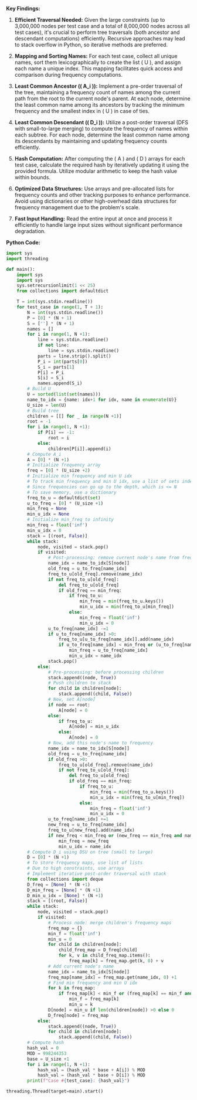 **Key Findings:**

1. **Efficient Traversal Needed:** Given the large constraints (up to 3,000,000 nodes per test case and a total of 8,000,000 nodes across all test cases), it's crucial to perform tree traversals (both ancestor and descendant computations) efficiently. Recursive approaches may lead to stack overflow in Python, so iterative methods are preferred.

2. **Mapping and Sorting Names:** For each test case, collect all unique names, sort them lexicographically to create the list \( U \), and assign each name a unique index. This mapping facilitates quick access and comparison during frequency computations.

3. **Least Common Ancestor (\( A_i \)):** Implement a pre-order traversal of the tree, maintaining a frequency count of names among the current path from the root to the current node's parent. At each node, determine the least common name among its ancestors by tracking the minimum frequency and the smallest index in \( U \) in case of ties.

4. **Least Common Descendant (\( D_i \)):** Utilize a post-order traversal (DFS with small-to-large merging) to compute the frequency of names within each subtree. For each node, determine the least common name among its descendants by maintaining and updating frequency counts efficiently.

5. **Hash Computation:** After computing the \( A \) and \( D \) arrays for each test case, calculate the required hash by iteratively updating it using the provided formula. Utilize modular arithmetic to keep the hash value within bounds.

6. **Optimized Data Structures:** Use arrays and pre-allocated lists for frequency counts and other tracking purposes to enhance performance. Avoid using dictionaries or other high-overhead data structures for frequency management due to the problem's scale.

7. **Fast Input Handling:** Read the entire input at once and process it efficiently to handle large input sizes without significant performance degradation.

**Python Code:**

```python
import sys
import threading

def main():
    import sys
    import sys
    sys.setrecursionlimit(1 << 25)
    from collections import defaultdict

    T = int(sys.stdin.readline())
    for test_case in range(1, T + 1):
        N = int(sys.stdin.readline())
        P = [0] * (N + 1)
        S = [''] * (N + 1)
        names = []
        for i in range(1, N +1):
            line = sys.stdin.readline()
            if not line:
                line = sys.stdin.readline()
            parts = line.strip().split()
            P_i = int(parts[0])
            S_i = parts[1]
            P[i] = P_i
            S[i] = S_i
            names.append(S_i)
        # Build U
        U = sorted(list(set(names)))
        name_to_idx = {name: idx+1 for idx, name in enumerate(U)}
        U_size = len(U)
        # Build tree
        children = [[] for _ in range(N +1)]
        root = -1
        for i in range(1, N +1):
            if P[i] == -1:
                root = i
            else:
                children[P[i]].append(i)
        # Compute A_i
        A = [0] * (N +1)
        # Initialize frequency array
        freq = [0] * (U_size +2)
        # Initialize min frequency and min U idx
        # To track min frequency and min U idx, use a list of sets indexed by frequency
        # Since frequencies can go up to the depth, which is <= N
        # To save memory, use a dictionary
        freq_to_u = defaultdict(set)
        u_to_freq = [0] * (U_size +1)
        min_freq = None
        min_u_idx = None
        # Initialize min_freq to infinity
        min_freq = float('inf')
        min_u_idx = 0
        stack = [(root, False)]
        while stack:
            node, visited = stack.pop()
            if visited:
                # Post-processing: remove current node's name from frequency
                name_idx = name_to_idx[S[node]]
                old_freq = u_to_freq[name_idx]
                freq_to_u[old_freq].remove(name_idx)
                if not freq_to_u[old_freq]:
                    del freq_to_u[old_freq]
                    if old_freq == min_freq:
                        if freq_to_u:
                            min_freq = min(freq_to_u.keys())
                            min_u_idx = min(freq_to_u[min_freq])
                        else:
                            min_freq = float('inf')
                            min_u_idx = 0
                u_to_freq[name_idx] -=1
                if u_to_freq[name_idx] >0:
                    freq_to_u[u_to_freq[name_idx]].add(name_idx)
                    if u_to_freq[name_idx] < min_freq or (u_to_freq[name_idx] == min_freq and name_idx < min_u_idx):
                        min_freq = u_to_freq[name_idx]
                        min_u_idx = name_idx
                stack.pop()
            else:
                # Pre-processing: before processing children
                stack.append((node, True))
                # Push children to stack
                for child in children[node]:
                    stack.append((child, False))
                # Now, set A[node]
                if node == root:
                    A[node] = 0
                else:
                    if freq_to_u:
                        A[node] = min_u_idx
                    else:
                        A[node] = 0
                # Now, add this node's name to frequency
                name_idx = name_to_idx[S[node]]
                old_freq = u_to_freq[name_idx]
                if old_freq >0:
                    freq_to_u[old_freq].remove(name_idx)
                    if not freq_to_u[old_freq]:
                        del freq_to_u[old_freq]
                        if old_freq == min_freq:
                            if freq_to_u:
                                min_freq = min(freq_to_u.keys())
                                min_u_idx = min(freq_to_u[min_freq])
                            else:
                                min_freq = float('inf')
                                min_u_idx = 0
                u_to_freq[name_idx] +=1
                new_freq = u_to_freq[name_idx]
                freq_to_u[new_freq].add(name_idx)
                if new_freq < min_freq or (new_freq == min_freq and name_idx < min_u_idx):
                    min_freq = new_freq
                    min_u_idx = name_idx
        # Compute D_i using DSU on tree (small to large)
        D = [0] * (N +1)
        # To store frequency maps, use list of lists
        # Due to high constraints, use arrays
        # Implement iterative post-order traversal with stack
        from collections import deque
        D_freq = [None] * (N +1)
        D_min_freq = [None] * (N +1)
        D_min_u_idx = [None] * (N +1)
        stack = [(root, False)]
        while stack:
            node, visited = stack.pop()
            if visited:
                # Process node: merge children's frequency maps
                freq_map = {}
                min_f = float('inf')
                min_u = 0
                for child in children[node]:
                    child_freq_map = D_freq[child]
                    for k, v in child_freq_map.items():
                        freq_map[k] = freq_map.get(k, 0) + v
                # Add current node's name
                name_idx = name_to_idx[S[node]]
                freq_map[name_idx] = freq_map.get(name_idx, 0) +1
                # Find min frequency and min U idx
                for k in freq_map:
                    if freq_map[k] < min_f or (freq_map[k] == min_f and k < min_u):
                        min_f = freq_map[k]
                        min_u = k
                D[node] = min_u if len(children[node]) >0 else 0
                D_freq[node] = freq_map
            else:
                stack.append((node, True))
                for child in children[node]:
                    stack.append((child, False))
        # Compute hash
        hash_val = 0
        MOD = 998244353
        base = U_size +1
        for i in range(1, N +1):
            hash_val = (hash_val * base + A[i]) % MOD
            hash_val = (hash_val * base + D[i]) % MOD
        print(f"Case #{test_case}: {hash_val}")

threading.Thread(target=main).start()
```
